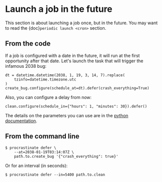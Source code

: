 # Launch a job in the future

This section is about launching a job once, but in the future. You may want to read
the {doc}`periodic launch <cron>` section.

## From the code

If a job is configured with a date in the future, it will run at the
first opportunity after that date. Let's launch the task that will
trigger the infamous 2038 bug:

```
dt = datetime.datetime(2038, 1, 19, 3, 14, 7).replace(
    tzinfo=datetime.timezone.utc
)
create_bug.configure(schedule_at=dt).defer(crash_everything=True)
```

Also, you can configure a delay from now:

```
clean.configure(schedule_in={"hours": 1, "minutes": 30}).defer()
```

The details on the parameters you can use are in the [python documentation].

## From the command line

```console
$ procrastinate defer \
    --at=2038-01-19T03:14:07Z \
    path.to.create_bug '{"crash_everything": true}'
```

Or for an interval (in seconds):

```console
$ procrastinate defer --in=5400 path.to.clean
```

[python documentation]: https://docs.python.org/3/library/datetime.html#timedelta-objects
